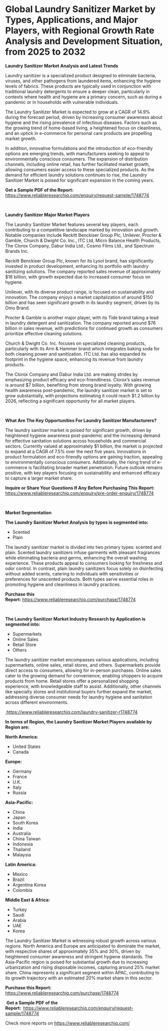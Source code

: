 <p><h1>Global Laundry Sanitizer Market by Types, Applications, and Major Players, with Regional Growth Rate Analysis and Development Situation, from 2025 to 2032</h1></p><p><strong>Laundry Sanitizer Market Analysis and Latest Trends</strong></p>
<p><p>Laundry sanitizer is a specialized product designed to eliminate bacteria, viruses, and other pathogens from laundered items, enhancing the hygiene levels of fabrics. These products are typically used in conjunction with traditional laundry detergents to ensure a deeper clean, particularly in contexts where health and hygiene are a primary concern, such as during a pandemic or in households with vulnerable individuals. </p><p>The Laundry Sanitizer Market is expected to grow at a CAGR of 14.9% during the forecast period, driven by increasing consumer awareness about hygiene and the rising prevalence of infectious diseases. Factors such as the growing trend of home-based living, a heightened focus on cleanliness, and an uptick in e-commerce for personal care products are propelling market growth. </p><p>In addition, innovative formulations and the introduction of eco-friendly options are emerging trends, with manufacturers seeking to appeal to environmentally conscious consumers. The expansion of distribution channels, including online retail, has further facilitated market growth, allowing consumers easier access to these specialized products. As the demand for efficient laundry solutions continues to rise, the Laundry Sanitizer Market is poised for significant expansion in the coming years.</p></p>
<p><strong>Get a Sample PDF of the Report:&nbsp;</strong> <a href="https://www.reliableresearchiq.com/enquiry/request-sample/1748774?utm_campaign=2738&utm_medium=2&utm_source=Github&utm_content=ia&utm_term=07032025&utm_id=laundry-sanitizer">https://www.reliableresearchiq.com/enquiry/request-sample/1748774</a></p>
<p>&nbsp;</p>
<p><strong>Laundry Sanitizer Major Market Players</strong></p>
<p><p>The Laundry Sanitizer Market features several key players, each contributing to a competitive landscape marked by innovation and growth. Notable companies include Reckitt Benckiser Group Plc, Unilever, Procter & Gamble, Church & Dwight Co. Inc., ITC Ltd, Micro Balance Health Products, The Clorox Company, Dabur India Ltd., Cosmo Films Ltd., and Spectrum Brands Inc.</p><p>Reckitt Benckiser Group Plc, known for its Lysol brand, has significantly invested in product development, enhancing its portfolio with laundry sanitizing solutions. The company reported sales revenue of approximately $16 billion, with growth expected due to increased consumer focus on hygiene.</p><p>Unilever, with its diverse product range, is focused on sustainability and innovation. The company enjoys a market capitalization of around $150 billion and has seen significant growth in its laundry segment, driven by its Omo Brand.</p><p>Procter & Gamble is another major player, with its Tide brand taking a lead in laundry detergent and sanitization. The company reported around $76 billion in sales revenue, with predictions for continued growth as consumers prioritize effective cleaning solutions.</p><p>Church & Dwight Co. Inc. focuses on specialized cleaning products, particularly with its Arm & Hammer brand which integrates baking soda for both cleaning power and sanitization. ITC Ltd. has also expanded its footprint in the hygiene space, enhancing its revenue from laundry products.</p><p>The Clorox Company and Dabur India Ltd. are making strides by emphasizing product efficacy and eco-friendliness. Clorox’s sales revenue is around $7 billion, benefiting from strong brand loyalty. With growing health awareness post-pandemic, the laundry sanitizer market is set to grow substantially, with projections estimating it could reach $1.2 billion by 2026, reflecting a significant opportunity for all market players.</p></p>
<p>&nbsp;</p>
<p><strong>What Are The Key Opportunities For Laundry Sanitizer Manufacturers?</strong></p>
<p><p>The laundry sanitizer market is poised for significant growth, driven by heightened hygiene awareness post-pandemic and the increasing demand for effective sanitation solutions across households and commercial sectors. Currently valued at approximately $1 billion, the market is projected to expand at a CAGR of 7.5% over the next five years. Innovations in product formulation and eco-friendly options are gaining traction, appealing to environmentally conscious consumers. Additionally, the rising trend of e-commerce is facilitating broader market penetration. Future outlook remains positive, with key players focusing on sustainability and enhanced efficacy to capture a larger market share.</p></p>
<p><strong>Inquire or Share Your Questions If Any Before Purchasing This Report:</strong> <a href="https://www.reliableresearchiq.com/enquiry/pre-order-enquiry/1748774?utm_campaign=2738&utm_medium=2&utm_source=Github&utm_content=ia&utm_term=07032025&utm_id=laundry-sanitizer">https://www.reliableresearchiq.com/enquiry/pre-order-enquiry/1748774</a></p>
<p>&nbsp;</p>
<p><strong>Market Segmentation</strong></p>
<p><strong>The Laundry Sanitizer Market Analysis by types is segmented into:</strong></p>
<p><ul><li>Scented</li><li>Plain</li></ul></p>
<p><p>The laundry sanitizer market is divided into two primary types: scented and plain. Scented laundry sanitizers infuse garments with pleasant fragrances while eliminating bacteria and germs, enhancing the overall washing experience. These products appeal to consumers looking for freshness and odor control. In contrast, plain laundry sanitizers focus solely on disinfecting without added scents, catering to individuals with sensitivities or preferences for unscented products. Both types serve essential roles in promoting hygiene and cleanliness in laundry practices.</p></p>
<p><strong>Purchase this Report:&nbsp;</strong><a href="https://www.reliableresearchiq.com/purchase/1748774?utm_campaign=2738&utm_medium=2&utm_source=Github&utm_content=ia&utm_term=07032025&utm_id=laundry-sanitizer">https://www.reliableresearchiq.com/purchase/1748774</a></p>
<p>&nbsp;</p>
<p><strong>The Laundry Sanitizer Market Industry Research by Application is segmented into:</strong></p>
<p><ul><li>Supermarkets</li><li>Online Sales</li><li>Retail Store</li><li>Others</li></ul></p>
<p><p>The laundry sanitizer market encompasses various applications, including supermarkets, online sales, retail stores, and others. Supermarkets provide direct access to consumers, allowing for in-person purchases. Online sales cater to the growing demand for convenience, enabling shoppers to acquire products from home. Retail stores offer a personalized shopping experience, with knowledgeable staff to assist. Additionally, other channels like specialty stores and institutional buyers further expand the market, addressing diverse consumer needs for laundry hygiene and sanitation across different environments.</p></p>
<p><a href="https://www.reliableresearchiq.com/laundry-sanitizer-r1748774?utm_campaign=2738&utm_medium=2&utm_source=Github&utm_content=ia&utm_term=07032025&utm_id=laundry-sanitizer">&nbsp;https://www.reliableresearchiq.com/laundry-sanitizer-r1748774</a></p>
<p><strong>In terms of Region, the Laundry Sanitizer Market Players available by Region are:</strong></p>
<p>
    <p> <strong> North America: </strong>
        <ul>
            <li>United States</li>
            <li>Canada</li>
        </ul>
        </p> 
    <p> <strong> Europe: </strong>
        <ul>
            <li>Germany</li>
            <li>France</li>
            <li>U.K.</li>
            <li>Italy</li>
            <li>Russia</li>
        </ul>
        </p> 
    <p> <strong> Asia-Pacific: </strong>
        <ul>
            <li>China</li>
            <li>Japan</li>
            <li>South Korea</li>
            <li>India</li>
            <li>Australia</li>
            <li>China Taiwan</li>
            <li>Indonesia</li>
            <li>Thailand</li>
            <li>Malaysia</li>
        </ul>
        </p> 
    <p> <strong> Latin America: </strong>
        <ul>
            <li>Mexico</li>
            <li>Brazil</li>
            <li>Argentina Korea</li>
            <li>Colombia</li>
        </ul>
        </p> 
    <p> <strong> Middle East & Africa: </strong>
        <ul>
            <li>Turkey</li>
            <li>Saudi</li>
            <li>Arabia</li>
            <li>UAE</li>
            <li>Korea</li>
        </ul>
    </p>
    </p>
<p><p>The Laundry Sanitizer Market is witnessing robust growth across various regions. North America and Europe are anticipated to dominate the market, with respective shares of approximately 35% and 30%, driven by heightened consumer awareness and stringent hygiene standards. The Asia-Pacific region is poised for substantial growth due to increasing urbanization and rising disposable incomes, capturing around 25% market share. China represents a significant segment within APAC, contributing to its growth trajectory with an estimated 20% market share in this sector.</p></p>
<p><strong>Purchase this Report: </strong><a href="https://www.reliableresearchiq.com/purchase/1748774?utm_campaign=2738&utm_medium=2&utm_source=Github&utm_content=ia&utm_term=07032025&utm_id=laundry-sanitizer">https://www.reliableresearchiq.com/purchase/1748774</a></p>
<p>&nbsp;<strong>Get a Sample PDF of the Report:&nbsp;&nbsp;</strong><a href="https://www.reliableresearchiq.com/enquiry/request-sample/1748774?utm_campaign=2738&utm_medium=2&utm_source=Github&utm_content=ia&utm_term=07032025&utm_id=laundry-sanitizer">https://www.reliableresearchiq.com/enquiry/request-sample/1748774</a></p>
<p><strong></strong></p>
<p>Check more reports on <a href="https://www.reliableresearchiq.com/?utm_campaign=2738&utm_medium=2&utm_source=Github&utm_content=ia&utm_term=07032025&utm_id=laundry-sanitizer">https://www.reliableresearchiq.com/</a></p>